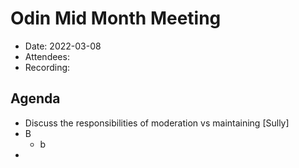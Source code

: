 # Odin Mid Month Meeting 

* Date: 2022-03-08
* Attendees: 
* Recording: 

## Agenda

- Discuss the responsibilities of moderation vs maintaining [Sully]
- B
    - b
- 
